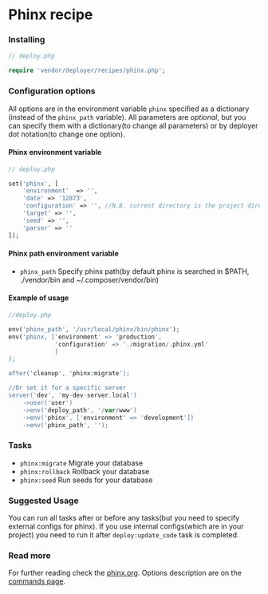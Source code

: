 # Phinx recipe

### Installing

```php
// deploy.php

require 'vendor/deployer/recipes/phinx.php';
```

### Configuration options

All options are in the environment variable `phinx` specified as a dictionary
(instead of the `phinx_path` variable).
All parameters are *optional*, but you can specify them with a dictionary(to change all parameters)
or by deployer dot notation(to change one option).

#### Phinx environment variable

```php
// deploy.php

set('phinx', [
    'environment'  => '',
    'date' => '12873',
    'configuration' => '', //N.B. current directory is the project directory
    'target' => '',
    'seed' => '',
    'parser' => ''
]);
```

#### Phinx path environment variable

- `phinx_path` Specify phinx path(by default phinx is searched in 
$PATH, ./vendor/bin and ~/.composer/vendor/bin)

#### Example of usage

```php
//deploy.php

env('phinx_path', '/usr/local/phinx/bin/phinx');
env('phinx, ['environment' => 'production',
             'configuration' => './migration/.phinx.yml'
             ]
);

after('cleanup', 'phinx:migrate');

//Or set it for a specific server
server('dev', 'my-dev-server.local')
    ->user('user')
    ->env('deploy_path', '/var/www')
    ->env('phinx', ['environment' => 'development'])
    ->env('phinx_path', '');
```

### Tasks

- `phinx:migrate` Migrate your database
- `phinx:rollback` Rollback your database
- `phinx:seed` Run seeds for your database

### Suggested Usage

You can run all tasks after or before any 
tasks(but you need to specify external configs for phinx).
If you use internal configs(which are in your project) you need 
to run it after `deploy:update_code` task is completed.

### Read more

For further reading check the [phinx.org](https://phinx.org). Options description are on the [commands page](http://docs.phinx.org/en/latest/commands.html).
